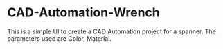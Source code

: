 # CAD-Automation-Wrench
This is a simple UI to create a CAD Automation project for a spanner. The parameters used are Color, Material.
